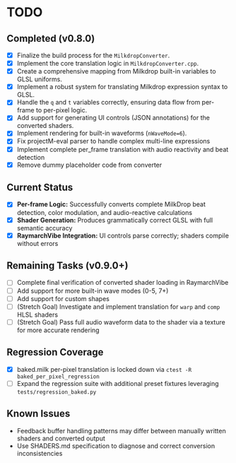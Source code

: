 # TODO

## Completed (v0.8.0)
- [x] Finalize the build process for the `MilkdropConverter`.
- [x] Implement the core translation logic in `MilkdropConverter.cpp`.
- [x] Create a comprehensive mapping from Milkdrop built-in variables to GLSL uniforms.
- [x] Implement a robust system for translating Milkdrop expression syntax to GLSL.
- [x] Handle the `q` and `t` variables correctly, ensuring data flow from per-frame to per-pixel logic.
- [x] Add support for generating UI controls (JSON annotations) for the converted shaders.
- [x] Implement rendering for built-in waveforms (`nWaveMode=6`).
- [x] Fix projectM-eval parser to handle complex multi-line expressions
- [x] Implement complete per_frame translation with audio reactivity and beat detection
- [x] Remove dummy placeholder code from converter

## Current Status
- [x] **Per-frame Logic:** Successfully converts complete MilkDrop beat detection, color modulation, and audio-reactive calculations
- [x] **Shader Generation:** Produces grammatically correct GLSL with full semantic accuracy
- [x] **RaymarchVibe Integration:** UI controls parse correctly; shaders compile without errors

## Remaining Tasks (v0.9.0+)
- [ ] Complete final verification of converted shader loading in RaymarchVibe
- [ ] Add support for more built-in wave modes (0-5, 7+)
- [ ] Add support for custom shapes
- [ ] (Stretch Goal) Investigate and implement translation for `warp` and `comp` HLSL shaders
- [ ] (Stretch Goal) Pass full audio waveform data to the shader via a texture for more accurate rendering

## Regression Coverage
- [x] baked.milk per-pixel translation is locked down via `ctest -R baked_per_pixel_regression`
- [ ] Expand the regression suite with additional preset fixtures leveraging `tests/regression_baked.py`

## Known Issues
- Feedback buffer handling patterns may differ between manually written shaders and converted output
- Use SHADERS.md specification to diagnose and correct conversion inconsistencies
